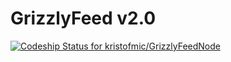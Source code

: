 # GrizzlyFeed v2.0

[ ![Codeship Status for kristofmic/GrizzlyFeedNode](https://www.codeship.io/projects/55c930c0-2c6f-0132-0137-5ed4b90e51f2/status)](https://www.codeship.io/projects/38880)